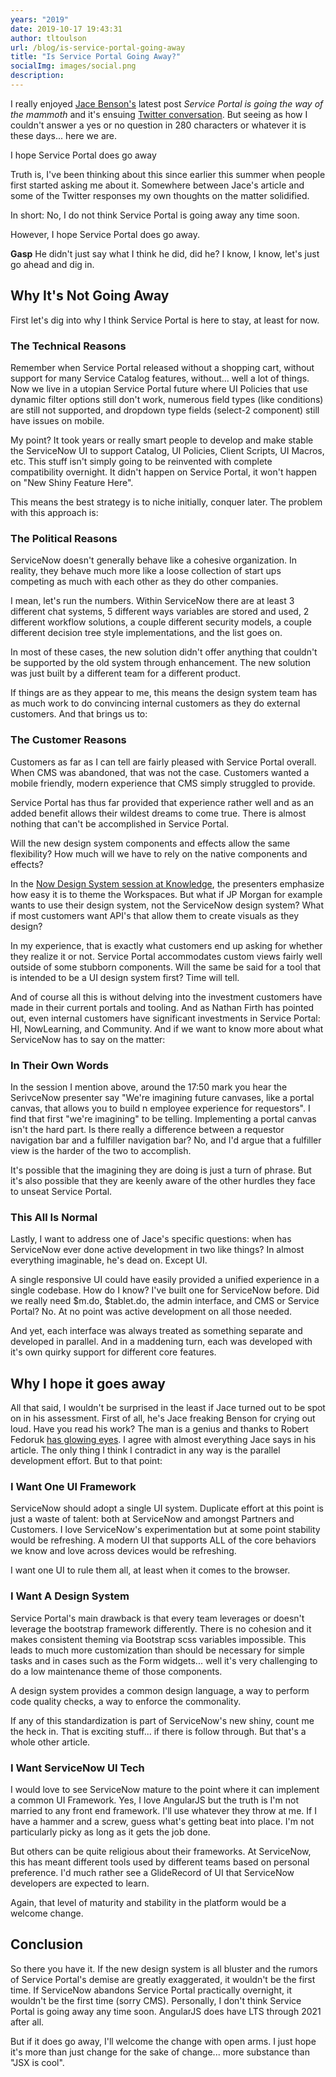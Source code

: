 ```yaml
---
years: "2019"
date: 2019-10-17 19:43:31
author: tltoulson
url: /blog/is-service-portal-going-away
title: "Is Service Portal Going Away?"
socialImg: images/social.png
description:
---
```


I really enjoyed [Jace Benson's][1] latest post *Service Portal is going the way of the mammoth* and it's ensuing [Twitter conversation][2]. But seeing as how I couldn't answer a yes or no question in 280 characters or whatever it is these days... here we are.

<aside class="ccPullQuote right w-50">
  <p>I hope Service Portal does go away</p>
</aside>

Truth is, I've been thinking about this since earlier this summer when people first started asking me about it. Somewhere between Jace's article and some of the Twitter responses my own thoughts on the matter solidified.

In short: No, I do not think Service Portal is going away any time soon.

However, I hope Service Portal does go away.

**Gasp** He didn't just say what I think he did, did he? I know, I know, let's just go ahead and dig in.

## Why It's Not Going Away

First let's dig into why I think Service Portal is here to stay, at least for now.

### The Technical Reasons

Remember when Service Portal released without a shopping cart, without support for many Service Catalog features, without... well a lot of things. Now we live in a utopian Service Portal future where UI Policies that use dynamic filter options still don't work, numerous field types (like conditions) are still not supported, and dropdown type fields (select-2 component) still have issues on mobile.

My point? It took years or really smart people to develop and make stable the ServiceNow UI to support Catalog, UI Policies, Client Scripts, UI Macros, etc. This stuff isn't simply going to be reinvented with complete compatibility overnight. It didn't happen on Service Portal, it won't happen on "New Shiny Feature Here".

This means the best strategy is to niche initially, conquer later. The problem with this approach is:

### The Political Reasons

ServiceNow doesn't generally behave like a cohesive organization. In reality, they behave much more like a loose collection of start ups competing as much with each other as they do other companies.

I mean, let's run the numbers. Within ServiceNow there are at least 3 different chat systems, 5 different ways variables are stored and used, 2 different workflow solutions, a couple different security models, a couple different decision tree style implementations, and the list goes on.

In most of these cases, the new solution didn't offer anything that couldn't be supported by the old system through enhancement. The new solution was just built by a different team for a different product.

If things are as they appear to me, this means the design system team has as much work to do convincing internal customers as they do external customers. And that brings us to:

### The Customer Reasons

Customers as far as I can tell are fairly pleased with Service Portal overall. When CMS was abandoned, that was not the case. Customers wanted a mobile friendly, modern experience that CMS simply struggled to provide.

Service Portal has thus far provided that experience rather well and as an added benefit allows their wildest dreams to come true. There is almost nothing that can't be accomplished in Service Portal.

Will the new design system components and effects allow the same flexibility? How much will we have to rely on the native components and effects?

In the [Now Design System session at Knowledge][3], the presenters emphasize how easy it is to theme the Workspaces. But what if JP Morgan for example wants to use their design system, not the ServiceNow design system? What if most customers want API's that allow them to create visuals as they design?

In my experience, that is exactly what customers end up asking for whether they realize it or not. Service Portal accommodates custom views fairly well outside of some stubborn components. Will the same be said for a tool that is intended to be a UI design system first? Time will tell.

And of course all this is without delving into the investment customers have made in their current portals and tooling. And as Nathan Firth has pointed out, even internal customers have significant investments in Service Portal: HI, NowLearning, and Community. And if we want to know more about what ServiceNow has to say on the matter:

### In Their Own Words

In the session I mention above, around the 17:50 mark you hear the SerivceNow presenter say "We're imagining future canvases, like a portal canvas, that allows you to build n employee experience for requestors". I find that first "we're imagining" to be telling. Implementing a portal canvas isn't the hard part. Is there really a difference between a requestor navigation bar and a fulfiller navigation bar? No, and I'd argue that a fulfiller view is the harder of the two to accomplish.

It's possible that the imagining they are doing is just a turn of phrase. But it's also possible that they are keenly aware of the other hurdles they face to unseat Service Portal.

### This All Is Normal

Lastly, I want to address one of Jace's specific questions: when has ServiceNow ever done active development in two like things? In almost everything imaginable, he's dead on. Except UI.

A single responsive UI could have easily provided a unified experience in a single codebase. How do I know? I've built one for ServiceNow before. Did we really need $m.do, $tablet.do, the admin interface, and CMS or Service Portal? No. At no point was active development on all those needed.

And yet, each interface was always treated as something separate and developed in parallel. And in a maddening turn, each was developed with it's own quirky support for different core features.

## Why I hope it goes away

All that said, I wouldn't be surprised in the least if Jace turned out to be spot on in his assessment. First of all, he's Jace freaking Benson for crying out loud. Have you read his work? The man is a genius and thanks to Robert Fedoruk [has glowing eyes][4]. I agree with almost everything Jace says in his article. The only thing I think I contradict in any way is the parallel development effort. But to that point:

### I Want One UI Framework

ServiceNow should adopt a single UI system. Duplicate effort at this point is just a waste of talent: both at ServiceNow and amongst Partners and Customers. I love ServiceNow's experimentation but at some point stability would be refreshing. A modern UI that supports ALL of the core behaviors we know and love across devices would be refreshing.

I want one UI to rule them all, at least when it comes to the browser.

### I Want A Design System

Service Portal's main drawback is that every team leverages or doesn't leverage the bootstrap framework differently. There is no cohesion and it makes consistent theming via Bootstrap scss variables impossible. This leads to much more customization than should be necessary for simple tasks and in cases such as the Form widgets... well it's very challenging to do a low maintenance theme of those components.

A design system provides a common design language, a way to perform code quality checks, a way to enforce the commonality.

If any of this standardization is part of ServiceNow's new shiny, count me the heck in. That is exciting stuff... if there is follow through. But that's a whole other article.

### I Want ServiceNow UI Tech

I would love to see ServiceNow mature to the point where it can implement a common UI Framework. Yes, I love AngularJS but the truth is I'm not married to any front end framework. I'll use whatever they throw at me. If I have a hammer and a screw, guess what's getting beat into place. I'm not particularly picky as long as it gets the job done.

But others can be quite religious about their frameworks. At ServiceNow, this has meant different tools used by different teams based on personal preference. I'd much rather see a GlideRecord of UI that ServiceNow developers are expected to learn.

Again, that level of maturity and stability in the platform would be a welcome change.

## Conclusion

So there you have it. If the new design system is all bluster and the rumors of Service Portal's demise are greatly exaggerated, it wouldn't be the first time. If ServiceNow abandons Service Portal practically overnight, it wouldn't be the first time (sorry CMS). Personally, I don't think Service Portal is going away any time soon. AngularJS does have LTS through 2021 after all.

But if it does go away, I'll welcome the change with open arms. I just hope it's more than just change for the sake of change... more substance than "JSX is cool".

[1]: https://jace.pro/post/2019-10-14-end-of-sp-coming/
[2]: https://twitter.com/jacebenson/status/1184544688449212420
[3]: https://community.servicenow.com/community?id=community_article&sys_id=6246e75cdb9d3b0422e0fb2439961965
[4]: https://www.youtube.com/watch?v=wyVLCxOtZl8
